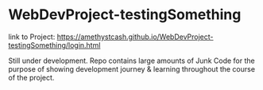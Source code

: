 # WebDevProject-testingSomething


link to Project:  https://amethystcash.github.io/WebDevProject-testingSomething/login.html



Still under development. Repo contains large amounts of Junk Code for the purpose of showing development journey & learning throughout the course of the project.
